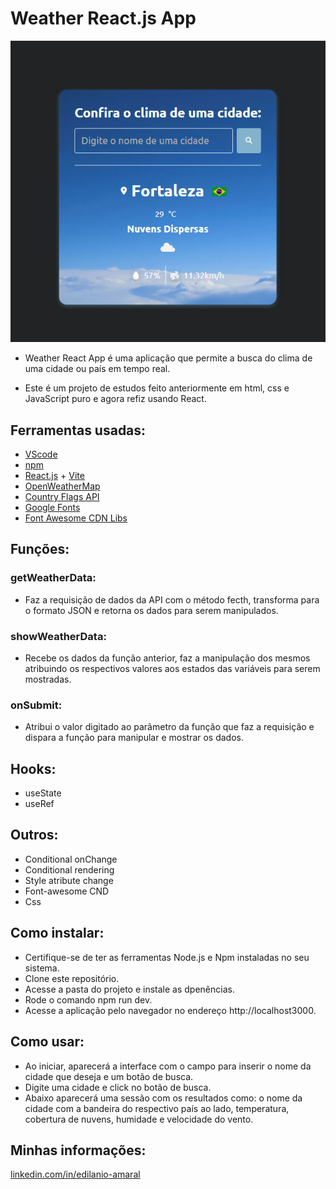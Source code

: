 # Weather React.js App

![weather-react-app](./assets/weather-layout.png)

- Weather React App é uma aplicação que permite a busca do clima de uma cidade ou país em tempo real.

- Este é um projeto de estudos feito anteriormente em html, css e JavaScript puro e agora refiz usando React.

## Ferramentas usadas:
- [VScode](https://code.visualstudio.com/)
- [npm](https://www.npmjs.com/)
- [React.js](https://react.dev/) + [Vite](https://vitejs.dev/)
- [OpenWeatherMap](https://openweathermap.org/api)
- [Country Flags API](https://flagsapi.com/)
- [Google Fonts](https://fonts.google.com/)
- [Font Awesome CDN Libs](https://cdnjs.com/libraries/font-awesome)

## Funções:
### getWeatherData: 
- Faz a requisição de dados da API com o método fecth, transforma para o formato JSON e retorna os dados para serem manipulados.

### showWeatherData:
-  Recebe os dados da função anterior, faz a manipulação dos mesmos atribuindo os respectivos valores aos estados das variáveis para serem mostradas.

### onSubmit:
-  Atribui o valor digitado ao parâmetro da função que faz a requisição e dispara a função para manipular e mostrar os dados.

## Hooks:
- useState
- useRef

## Outros:
 - Conditional onChange
 - Conditional rendering
 - Style atribute change
 - Font-awesome CND
 - Css 
 
 ## Como instalar:
 - Certifique-se de ter as ferramentas Node.js e Npm instaladas  no seu sistema.
 - Clone este repositório.
 - Acesse a pasta do projeto e instale as dpenências.
 - Rode o comando npm run dev.
 - Acesse a aplicação pelo navegador no endereço http://localhost3000.

 ## Como usar:
 - Ao iniciar, aparecerá a interface com o campo para inserir o nome da cidade que deseja e um botão de busca.
 - Digite uma cidade e click no botão de busca.
 - Abaixo aparecerá uma sessão com os resultados como: o nome da cidade com a bandeira do respectivo país ao lado, temperatura, cobertura de nuvens, humidade e velocidade do vento.

## Minhas informações:

[linkedin.com/in/edilanio-amaral](http://www.linkedin.com/in/edilanio-amaral)



 


